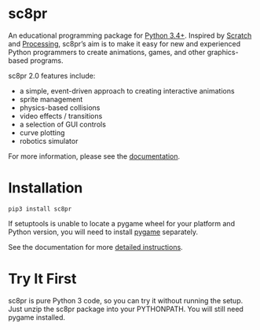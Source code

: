 # sc8pr

An educational programming package for [Python 3.4+](https://www.python.org). Inspired by [Scratch](https://scratch.mit.edu) and [Processing](https://www.processing.org), sc8pr’s aim is to make it easy for new and experienced Python programmers to create animations, games, and other graphics-based programs.

sc8pr 2.0 features include:
* a simple, event-driven approach to creating interactive animations
* sprite management
* physics-based collisions
* video effects / transitions
* a selection of GUI controls
* curve plotting
* robotics simulator

For more information, please see the [documentation](http://dmaccarthy.github.io/sc8pr/).

# Installation

```
pip3 install sc8pr
```

If setuptools is unable to locate a pygame wheel for your platform and Python version, you will need to install [pygame](http://www.pygame.org) separately.

See the documentation for more [detailed instructions](https://dmaccarthy.github.io/sc8pr/?inst).

# Try It First

sc8pr is pure Python 3 code, so you can try it without running the setup. Just unzip the sc8pr package into your PYTHONPATH. You will still need pygame installed.
